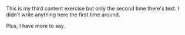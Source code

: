 This is my third content exercise but only the second time there's text. I didn't write anything here the first time around.

Plus, I have more to say.